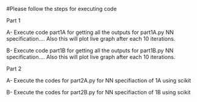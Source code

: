 #Please follow the steps for executing code

Part 1

A- Execute code part1A for getting all the outputs for part1A.py NN specification.... 
Also this will plot live graph after each 10 iterations.

B- Execute code part1B for getting all the outputs for part1B.py NN specification.... 
Also this will plot live graph after each 10 iterations.

Part 2

A- Execute the codes for part2A.py for NN specifiaction of 1A using scikit

B- Execute the codes for part2B.py for NN specifiaction of 1B using scikit